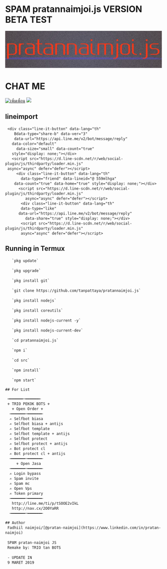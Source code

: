 # SPAM pratannaimjoi.js VERSION BETA TEST
[![TrioPekokBots](/IMG_20190912_020132.jpg)]( )

# CHAT ME

<a href="http://nav.cx/2O0YaRR"><img src=
"https://scdn.line-apps.com/n/line_add_friends/btn/th.png" 
alt="เพิ่มเพื่อน" height="36" border="0"></a>
<img src="https://qr-official.line.me/sid/M/559mlhga.png">
##   lineimport
     <div class="line-it-button" data-lang="th" 
        Bdata-type="share-b" data-ver="3" 
        data-url="https://api.line.me/v2/bot/message/reply" 
       data-color="default" 
         data-size="small" data-count="true" 
       style="display: none;"></div>
       <script src="https://d.line-scdn.net/r/web/social-plugin/js/thirdparty/loader.min.js" 
     async="async" defer="defer"></script>
         <div class="line-it-button" data-lang="th" 
           data-type="friend" data-lineid="@ 559mlhga" 
        data-count="true" data-home="true" style="display: none;"></div>
          <script src="https://d.line-scdn.net/r/web/social-plugin/js/thirdparty/loader.min.js" 
             async="async" defer="defer"></script>
           <div class="line-it-button" data-lang="th" 
           data-type="like" 
          data-url="https://api.line.me/v2/bot/message/reply" 
             data-share="true" style="display: none;"></div>
           <script src="https://d.line-scdn.net/r/web/social-plugin/js/thirdparty/loader.min.js" 
           async="async" defer="defer"></script>

## Running in Termux

       `pkg update`

       `pkg upgrade`

       `pkg install git`

       `git clone https://github.com/tanpattaya/pratannaimjoi.js`

       `pkg install nodejs`

       `pkg install coreutils`

       `pkg install nodejs-current -y`

       `pkg install nodejs-current-dev`

       `cd pratannaimjoi.js`

       `npm i`

       `cd src`

       `npm install`

       `npm start`

```
## For List
```
     ╼━━━━━━─━━━━━━╾
     ⚜ TRIO PEKOK BOTS ⚜
       ⚜ Open Order ⚜
      ╼━━━━━━─━━━━━━╾
      ✍ Selfbot biasa
      ✍ Selfbot biasa + antijs
      ✍ Selfbot template
      ✍ Selfbot template + antijs
      ✍ Selfbot protect
      ✍ Selfbot protect + antijs
      ✍ Bot protect cl
      ✍ Bot protect cl + antijs
      ╼━━━━━━─━━━━━━╾
         ⚜ Open Jasa
      ╼━━━━━━─━━━━━━╾
      ✍ Login bypass
      ✍ Spam invite
      ✍ Spam mc
      ✍ Open Vps 
      ✍ Token primary 
      ╼━━━━━━─━━━━━━╾
       http://line.me/ti/p/tSOOE2vIkL
       http://nav.cx/2O0YaRR
      ╼━━━━━━─━━━━━━╾
```
## Author
 Fadhiil naimjoi/[@pratan-naimjoi](https://www.linkedin.com/in/pratan-naimjoi)

 SPAM pratan-naimjoi JS
 Remake by: TRIO tan BOTS

 - UPDATE IN
 9 MARET 2019
